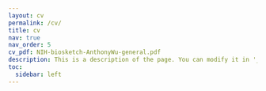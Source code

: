 ```yaml
---
layout: cv
permalink: /cv/
title: cv
nav: true
nav_order: 5
cv_pdf: NIH-biosketch-AnthonyWu-general.pdf
description: This is a description of the page. You can modify it in '_pages/cv.md'. You can also change or remove the top pdf download button.
toc:
  sidebar: left
---
```

